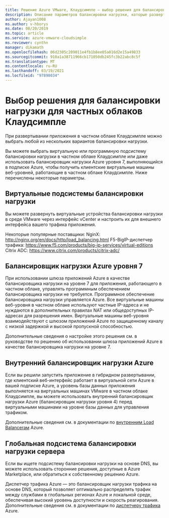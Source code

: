 ```yaml
---
title: Решение Azure VMware, Клаудсимпле — выбор решения для балансировки нагрузки для частных облаков Клаудсимпле
description: Описание параметров балансировки нагрузки, которые развертывают приложение в частном облаке
author: Ajayan1008
ms.author: v-hborys
ms.date: 08/20/2019
ms.topic: article
ms.service: azure-vmware-cloudsimple
ms.reviewer: cynthn
manager: dikamath
ms.openlocfilehash: 06d2305c209011e4fb1b8ee05a016d2e15a49833
ms.sourcegitcommit: 910a1a38711966cb171050db245fc3b22abc8c5f
ms.translationtype: MT
ms.contentlocale: ru-RU
ms.lasthandoff: 03/19/2021
ms.locfileid: "97898034"
---
```

# <a name="choose-a-load-balancing-solution-for-cloudsimple-private-clouds"></a>Выбор решения для балансировки нагрузки для частных облаков Клаудсимпле

При развертывании приложения в частном облаке Клаудсимпле можно выбрать любой из нескольких вариантов балансировки нагрузки.

Вы можете выбрать виртуальную или программную подсистему балансировки нагрузки в частном облаке Клаудсимпле или даже использовать балансировщик нагрузки Azure уровня 7, выполняющийся в подписке Azure, чтобы получить клиентские виртуальные машины веб-уровней, работающие в частном облаке Клаудсимпле. Ниже перечислены некоторые параметры.

## <a name="virtual-load-balancers"></a>Виртуальные подсистемы балансировки нагрузки

Вы можете развернуть виртуальные устройства балансировки нагрузки в среде VMware через интерфейс vCenter и настроить их для внешнего интерфейса вашего трафика приложения.

Некоторые популярные поставщики: NginX: http://nginx.org/en/docs/http/load_balancing.html F5-BigIP-диспетчер трафика: https://www.f5.com/products/big-ip-services/virtual-editions Citrix ADC: https://www.citrix.com/products/citrix-adc/

## <a name="azure-l7-load-balancer"></a>Балансировщик нагрузки Azure уровня 7

При использовании шлюза приложений Azure в качестве балансировщика нагрузки на уровне 7 для приложения, работающего в частном облаке, управлять программным обеспечением балансировщика нагрузки не требуется. Программное обеспечение балансировщика нагрузки управляется Azure. Все виртуальные машины веб-уровня в частном облаке используют частные IP-адреса и не нуждаются в дополнительных правилах NAT или общедоступных IP-адресах для разрешения имен. Виртуальные машины веб-уровня взаимодействуют с шлюзом приложений Azure по защищенному каналу с низкой задержкой и высокой пропускной способностью.

Дополнительные сведения о настройке этого решения см. в руководстве по решению об использовании шлюза приложений Azure в качестве балансировщика нагрузки на уровне 7.

## <a name="azure-internal-load-balancer"></a>Внутренний балансировщик нагрузки Azure

Если вы решили запустить приложение в гибридном развертывании, где клиентский веб-интерфейс работает в виртуальной сети Azure в вашей подписке Azure, а уровень базы данных приложения выполняется на виртуальных машинах VMware в частном облаке Клаудсимпле, вы можете использовать внутренний балансировщик нагрузки Azure (балансировщик нагрузки уровня 4) перед виртуальными машинами на уровне базы данных для управления трафиком.

Дополнительные сведения см. в документации по [внутренним Load Balancerам](../load-balancer/components.md#frontend-ip-configurations) Azure.

## <a name="global-server-load-balancer"></a>Глобальная подсистема балансировки нагрузки сервера

Если вы ищете подсистему балансировки нагрузки на основе DNS, вы можете использовать сторонние решения, доступные в Azure Marketplace, или обратиться к собственному решению Azure.

Диспетчер трафика Azure — это балансировщик нагрузки трафика на основе DNS, который позволяет оптимально распределять трафик между службами в глобальных регионах Azure и локальной среде, обеспечивая высокий уровень доступности и скорость реагирования. Дополнительные сведения см. в документации по [диспетчеру трафика](../traffic-manager/traffic-manager-configure-geographic-routing-method.md) Azure.
